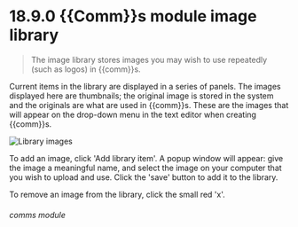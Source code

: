 # 18.9.0    {{Comm}}s module image library

> The image library stores images you may wish to use repeatedly (such as logos) in {{comm}}s. 

Current items in the library are displayed in a series of panels. The images displayed here are thumbnails; the original image is stored in the system and the originals are what are used in {{comm}}s. These are the images that will appear on the drop-down menu in the text editor when creating {{comm}}s.

![Library images]({{imgpath}}157a.png)

To add an image, click 'Add library item'. A popup window will appear: give the image a meaningful name, and select the image on your computer that you wish to upload and use. Click the 'save' button to add it to the library.

To remove an image from the library, click the small red 'x'. 

###### comms module

